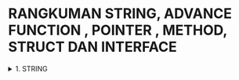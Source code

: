 # RANGKUMAN STRING, ADVANCE FUNCTION , POINTER , METHOD, STRUCT DAN INTERFACE

<details>
<summary>1. STRING</summary>
</details>
